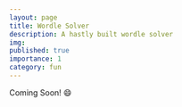 ```yaml
---
layout: page
title: Wordle Solver
description: A hastly built wordle solver
img: 
published: true
importance: 1
category: fun
---
```


Coming Soon! :smile: